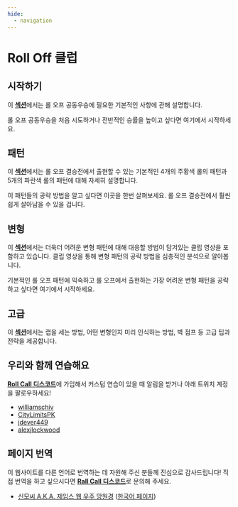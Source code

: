 ```yaml
---
hide:
  - navigation
---
```


# Roll Off 클럽

## 시작하기

이 [**섹션**](getting-started/index.md)에서는 롤 오프 공동우승에 필요한 기본적인 사항에 관해 설명합니다.

롤 오프 공동우승을 처음 시도하거나 전반적인 승률을 높이고 싶다면 여기에서 시작하세요.

## 패턴

이 [**섹션**](rolls/index.md)에서는 롤 오프 결승전에서 출현할 수 있는 기본적인 4개의 주황색 롤의 패턴과 5개의 파란색 롤의 패턴에 대해 자세히 설명합니다.

이 패턴들의 공략 방법을 알고 싶다면 이곳을 한번 살펴보세요. 롤 오프 결승전에서 훨씬 쉽게 살아남을 수 있을 겁니다.

## 변형

이 [**섹션**](variations/index.md)에서는 더욱더 어려운 변형 패턴에 대해 대응할 방법이 담겨있는 클립 영상을 포함하고 있습니다. 클립 영상을 통해 변형 패턴의 공략 방법을 심층적인 분석으로 알아봅니다.

기본적인 롤 오프 패턴에 익숙하고 롤 오프에서 출현하는 가장 어려운 변형 패턴을 공략하고 싶다면 여기에서 시작하세요.

## 고급

이 [**섹션**](advanced/index.md)에서는 랩을 세는 방법, 어떤 변형인지 미리 인식하는 방법, 벽 점프 등 고급 팁과 전략을 제공합니다.

## 우리와 함께 연습해요

[**Roll Call 디스코드**](https://discord.gg/xf9D89Hfxa)에 가입해서 커스텀 연습이 있을 때 알림을 받거나 아래 트위치 계정을 팔로우하세요!

* [williamschiv](https://www.twitch.tv/williamschiv)
* [CityLimitsPK](https://www.twitch.tv/citylimitspk)
* [jdever449](https://www.twitch.tv/jdever449)
* [alexjlockwood](https://www.twitch.tv/alexjlockwood)

## 페이지 번역

이 웹사이트를 다른 언어로 번역하는 데 자원해 주신 분들께 진심으로 감사드립니다! 직접 번역을 하고 싶으시다면 [**Rall Call 디스코드**][Rall Call 디스코드]로 문의해 주세요.

* [신모씨 A.K.A. 제임스 웹 우주 망원경](https://github.com/qutrits) ([한국어 페이지](./ko/))

[Rall Call 디스코드]: <https://discord.gg/xf9D89Hfxa> "Roll Call 디스코드"
